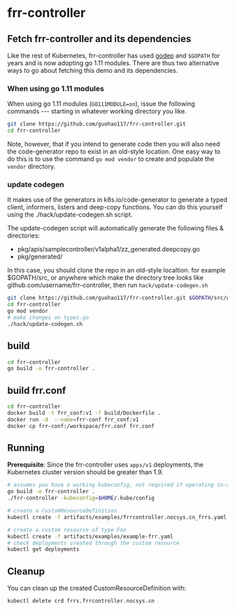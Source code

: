 # frr-controller

## Fetch frr-controller and its dependencies

Like the rest of Kubernetes, frr-controller has used
[godep](https://github.com/tools/godep) and `$GOPATH` for years and is
now adopting go 1.11 modules.  There are thus two alternative ways to
go about fetching this demo and its dependencies.

### When using go 1.11 modules

When using go 1.11 modules (`GO111MODULE=on`), issue the following
commands --- starting in whatever working directory you like.

```sh
git clone https://github.com/guohao117/frr-controller.git
cd frr-controller
```

Note, however, that if you intend to
generate code then you will also need the
code-generator repo to exist in an old-style location.  One easy way
to do this is to use the command `go mod vendor` to create and
populate the `vendor` directory.

### update codegen
It makes use of the generators in k8s.io/code-generator to generate a typed client, informers, listers and deep-copy functions. You can do this yourself using the ./hack/update-codegen.sh script.

The update-codegen script will automatically generate the following files & directories:

- pkg/apis/samplecontroller/v1alpha1/zz_generated.deepcopy.go
- pkg/generated/

In this case, you should clone the repo in an old-style localtion. for example $GOPATH/src, or anywhere which make the directory tree looks like github.com/username/frr-controller, then run `hack/update-codegen.sh`

```sh
git clone https://github.com/guohao117/frr-controller.git $GOPATH/src/github.com/guohao117/frr-controller
cd frr-controller
go mod vendor
# make changes on types.go
./hack/update-codegen.sh
```

## build
```sh
cd frr-controller
go build -o frr-controller .
```

## build frr.conf
```sh
cd frr-controller
docker build -t frr_conf:v1 -f build/Dockerfile .
docker run -d  --name=frr-conf frr_conf:v1
docker cp frr-conf:/workspace/frr.conf frr.conf
```

## Running

**Prerequisite**: Since the frr-controller uses `apps/v1` deployments, the Kubernetes cluster version should be greater than 1.9.

```sh
# assumes you have a working kubeconfig, not required if operating in-cluster
go build -o frr-controller .
./frr-controller -kubeconfig=$HOME/.kube/config

# create a CustomResourceDefinition
kubectl create -f artifacts/examples/frrcontroller.nocsys.cn_frrs.yaml

# create a custom resource of type Foo
kubectl create -f artifacts/examples/example-frr.yaml
# check deployments created through the custom resource
kubectl get deployments
```

## Cleanup

You can clean up the created CustomResourceDefinition with:
```sh
kubectl delete crd frrs.frrcontroller.nocsys.cn
```
